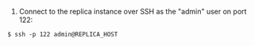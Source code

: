 1.  Connect to the replica instance over SSH as the "admin" user on port 122:
```shell
$ ssh -p 122 admin@REPLICA_HOST
```
